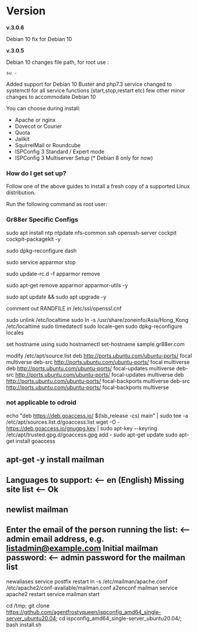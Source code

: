 # Version #
<b>v.3.0.6</b>

Debian 10 fix for Debian 10

<b>v.3.0.5</b>

Debian 10 changes file path, for root use :

	su -
	
Added support for Debian 10 Buster and php7.3
	service changed to systemctl for all service functions (start,stop,restart etc)
	few other minor changes to accommodate Debian 10

You can choose during install:
- Apache or nginx
- Dovecot or Courier
- Quota
- Jailkit
- SquirrelMail or Roundcube
- ISPConfig 3 Standard / Expert mode
- ISPConfig 3 Multiserver Setup (* Debian 8 only for now)

### How do I get set up? ###

Follow one of the above guides to install a fresh copy of a supported Linux distribution.

Run the following command as root user:

### Gr88er Specific Configs ###

sudo apt install ntp ntpdate nfs-common ssh openssh-server cockpit cockpit-packagekit -y

sudo dpkg-reconfigure dash

sudo service apparmor stop

sudo update-rc.d -f apparmor remove 

sudo apt-get remove apparmor apparmor-utils -y

sudo apt update && sudo apt upgrade -y

comment out RANDFILE in /etc/ssl/openssl.cnf

sudo unlink /etc/localtime
sudo ln -s /usr/share/zoneinfo/Asia/Hong_Kong /etc/localtime
sudo timedatectl
sudo locale-gen
sudo dpkg-reconfigure locales

set hostname using
sudo hostnamectl set-hostname sample.gr88er.com

modify /etc/apt/source.list
deb http://ports.ubuntu.com/ubuntu-ports/ focal multiverse
deb-src http://ports.ubuntu.com/ubuntu-ports/ focal multiverse
deb http://ports.ubuntu.com/ubuntu-ports/ focal-updates multiverse
deb-src http://ports.ubuntu.com/ubuntu-ports/ focal-updates multiverse
deb http://ports.ubuntu.com/ubuntu-ports/ focal-backports multiverse
deb-src http://ports.ubuntu.com/ubuntu-ports/ focal-backports multiverse

### not applicable to odroid ##
echo "deb https://deb.goaccess.io/ $(lsb_release -cs) main" | sudo tee -a /etc/apt/sources.list.d/goaccess.list
wget -O - https://deb.goaccess.io/gnugpg.key | sudo apt-key --keyring /etc/apt/trusted.gpg.d/goaccess.gpg add -
sudo apt-get update
sudo apt-get install goaccess


apt-get -y install mailman
------------------------------------------------------------------------------------------------------------------------------------------------
Languages to support: <-- en (English)
Missing site list <-- Ok
------------------------------------------------------------------------------------------------------------------------------------------------

newlist mailman
------------------------------------------------------------------------------------------------------------------------------------------------
Enter the email of the person running the list: <-- admin email address, e.g. listadmin@example.com
Initial mailman password: <-- admin password for the mailman list
------------------------------------------------------------------------------------------------------------------------------------------------

newaliases
service postfix restart
ln -s /etc/mailman/apache.conf /etc/apache2/conf-available/mailman.conf
a2enconf mailman
service apache2 restart
service mailman start

cd /tmp; git clone https://github.com/agentfrostyqueen/ispconfig_amd64_single-server_ubuntu20.04; cd ispconfig_amd64_single-server_ubuntu20.04/; bash install.sh
